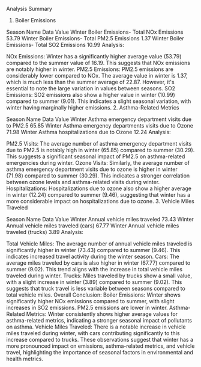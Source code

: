 Analysis Summary
1. Boiler Emissions

Season	Name	Data Value
Winter	Boiler Emissions- Total NOx Emissions	53.79
Winter	Boiler Emissions- Total PM2.5 Emissions	1.37
Winter	Boiler Emissions- Total SO2 Emissions	10.99
Analysis:

NOx Emissions: Winter has a significantly higher average value (53.79) compared to the summer value of 16.19. This suggests that NOx emissions are notably higher in winter.
PM2.5 Emissions: PM2.5 emissions are considerably lower compared to NOx. The average value in winter is 1.37, which is much less than the summer average of 22.87. However, it's essential to note the large variation in values between seasons.
SO2 Emissions: SO2 emissions also show a higher value in winter (10.99) compared to summer (9.01). This indicates a slight seasonal variation, with winter having marginally higher emissions.
2. Asthma-Related Metrics

Season	Name	Data Value
Winter	Asthma emergency department visits due to PM2.5	65.85
Winter	Asthma emergency departments visits due to Ozone	71.98
Winter	Asthma hospitalizations due to Ozone	12.24
Analysis:

PM2.5 Visits: The average number of asthma emergency department visits due to PM2.5 is notably high in winter (65.85) compared to summer (30.29). This suggests a significant seasonal impact of PM2.5 on asthma-related emergencies during winter.
Ozone Visits: Similarly, the average number of asthma emergency department visits due to ozone is higher in winter (71.98) compared to summer (30.29). This indicates a stronger correlation between ozone levels and asthma-related visits during winter.
Hospitalizations: Hospitalizations due to ozone also show a higher average in winter (12.24) compared to summer (9.46), suggesting that winter has a more considerable impact on hospitalizations due to ozone.
3. Vehicle Miles Traveled

Season	Name	Data Value
Winter	Annual vehicle miles traveled	73.43
Winter	Annual vehicle miles traveled (cars)	67.77
Winter	Annual vehicle miles traveled (trucks)	3.89
Analysis:

Total Vehicle Miles: The average number of annual vehicle miles traveled is significantly higher in winter (73.43) compared to summer (9.46). This indicates increased travel activity during the winter season.
Cars: The average miles traveled by cars is also higher in winter (67.77) compared to summer (9.02). This trend aligns with the increase in total vehicle miles traveled during winter.
Trucks: Miles traveled by trucks show a small value, with a slight increase in winter (3.89) compared to summer (9.02). This suggests that truck travel is less variable between seasons compared to total vehicle miles.
Overall Conclusion:
Boiler Emissions: Winter shows significantly higher NOx emissions compared to summer, with slight increases in SO2 emissions. PM2.5 emissions are lower in winter.
Asthma-Related Metrics: Winter consistently shows higher average values for asthma-related metrics, indicating a stronger seasonal impact of pollutants on asthma.
Vehicle Miles Traveled: There is a notable increase in vehicle miles traveled during winter, with cars contributing significantly to this increase compared to trucks.
These observations suggest that winter has a more pronounced impact on emissions, asthma-related metrics, and vehicle travel, highlighting the importance of seasonal factors in environmental and health metrics.